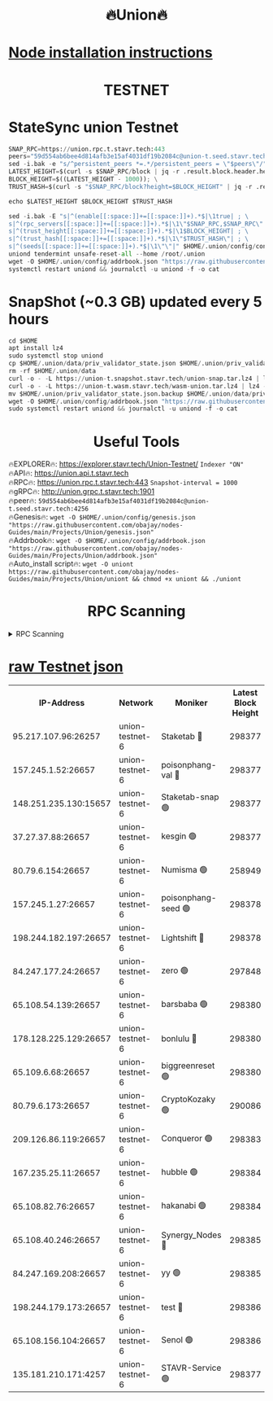 <h1 align="center"> 🔥Union🔥</h1>

[Node installation instructions](https://github.com/obajay/nodes-Guides/tree/main/Projects/Union)
=

<h1 align="center"> TESTNET</h1>

# StateSync union Testnet
```python
SNAP_RPC=https://union.rpc.t.stavr.tech:443
peers="59d554ab6bee4d814afb3e15af4031df19b2084c@union-t.seed.stavr.tech:4256"
sed -i.bak -e "s/^persistent_peers *=.*/persistent_peers = \"$peers\"/" $HOME/.union/config/config.toml
LATEST_HEIGHT=$(curl -s $SNAP_RPC/block | jq -r .result.block.header.height); \
BLOCK_HEIGHT=$((LATEST_HEIGHT - 1000)); \
TRUST_HASH=$(curl -s "$SNAP_RPC/block?height=$BLOCK_HEIGHT" | jq -r .result.block_id.hash)

echo $LATEST_HEIGHT $BLOCK_HEIGHT $TRUST_HASH

sed -i.bak -E "s|^(enable[[:space:]]+=[[:space:]]+).*$|\1true| ; \
s|^(rpc_servers[[:space:]]+=[[:space:]]+).*$|\1\"$SNAP_RPC,$SNAP_RPC\"| ; \
s|^(trust_height[[:space:]]+=[[:space:]]+).*$|\1$BLOCK_HEIGHT| ; \
s|^(trust_hash[[:space:]]+=[[:space:]]+).*$|\1\"$TRUST_HASH\"| ; \
s|^(seeds[[:space:]]+=[[:space:]]+).*$|\1\"\"|" $HOME/.union/config/config.toml
uniond tendermint unsafe-reset-all --home /root/.union
wget -O $HOME/.union/config/addrbook.json "https://raw.githubusercontent.com/obajay/nodes-Guides/main/Projects/Union/addrbook.json"
systemctl restart uniond && journalctl -u uniond -f -o cat
```
# SnapShot (~0.3 GB) updated every 5 hours
```python
cd $HOME
apt install lz4
sudo systemctl stop uniond
cp $HOME/.union/data/priv_validator_state.json $HOME/.union/priv_validator_state.json.backup
rm -rf $HOME/.union/data
curl -o - -L https://union-t.snapshot.stavr.tech/union-snap.tar.lz4 | lz4 -c -d - | tar -x -C $HOME/.union --strip-components 2
curl -o - -L https://union-t.wasm.stavr.tech/wasm-union.tar.lz4 | lz4 -c -d - | tar -x -C $HOME/.union --strip-components 2
mv $HOME/.union/priv_validator_state.json.backup $HOME/.union/data/priv_validator_state.json
wget -O $HOME/.union/config/addrbook.json "https://raw.githubusercontent.com/obajay/nodes-Guides/main/Projects/Union/addrbook.json"
sudo systemctl restart uniond && journalctl -u uniond -f -o cat
```
 <h1 align="center"> Useful Tools</h1>
 
🔥EXPLORER🔥: https://explorer.stavr.tech/Union-Testnet/        `Indexer "ON"` \
🔥API🔥:      https://union.api.t.stavr.tech \
🔥RPC🔥:      https://union.rpc.t.stavr.tech:443              `Snapshot-interval = 1000` \
🔥gRPC🔥:     http://union.grpc.t.stavr.tech:1901 \
🔥peer🔥:     `59d554ab6bee4d814afb3e15af4031df19b2084c@union-t.seed.stavr.tech:4256` \
🔥Genesis🔥:     `wget -O $HOME/.union/config/genesis.json "https://raw.githubusercontent.com/obajay/nodes-Guides/main/Projects/Union/genesis.json"` \
🔥Addrbook🔥: ```wget -O $HOME/.union/config/addrbook.json "https://raw.githubusercontent.com/obajay/nodes-Guides/main/Projects/Union/addrbook.json"``` \
🔥Auto_install script🔥:  `wget -O uniont https://raw.githubusercontent.com/obajay/nodes-Guides/main/Projects/Union/uniont && chmod +x uniont && ./uniont`

<h1 align="center"> RPC Scanning</h1>

<details>
<summary>RPC Scanning</summary>

<h2 align="center"> We scan nodes in real time every 4 hours. And we provide the final result of RPC endpoints.
We cannot influence the operation of these nodes in any way. </h2>


```python
If Voting Power is higher than 0 --> then the Node is a validator of the network and may be subject to attack and be a potential threat to the chain.
```
```python
We marked such validators with a red symbol
```

</details>

[raw Testnet json](https://rpc-check.uniont.stavr.tech/uniont/rpc-uniont-result.json)
=



<table><tr><th>IP-Address</th><th>Network</th><th>Moniker</th><th>Latest Block Height</th><th>Earliest Block Height</th><th>Catching Up</th><th>Tx Index</th><th>Voting Power</th><th>Scan Time</th></tr><tr><td>95.217.107.96:26257</td><td>union-testnet-6</td><td>Staketab 🔴</td><td>298377</td><td>1</td><td>False</td><td>on</td><td>1000002</td><td>2024-03-04T12:51:15.573094444UTC</td></tr><tr><td>157.245.1.52:26657</td><td>union-testnet-6</td><td>poisonphang-val 🔴</td><td>298377</td><td>1</td><td>False</td><td>on</td><td>1000000</td><td>2024-03-04T12:51:16.226865876UTC</td></tr><tr><td>148.251.235.130:15657</td><td>union-testnet-6</td><td>Staketab-snap 🟢</td><td>298377</td><td>1</td><td>False</td><td>on</td><td>0</td><td>2024-03-04T12:51:16.837115525UTC</td></tr><tr><td>37.27.37.88:26657</td><td>union-testnet-6</td><td>kesgin 🟢</td><td>298377</td><td>1</td><td>False</td><td>on</td><td>0</td><td>2024-03-04T12:51:17.196006369UTC</td></tr><tr><td>80.79.6.154:26657</td><td>union-testnet-6</td><td>Numisma 🟢</td><td>258949</td><td>1</td><td>False</td><td>on</td><td>0</td><td>2024-03-04T12:51:21.971113546UTC</td></tr><tr><td>157.245.1.27:26657</td><td>union-testnet-6</td><td>poisonphang-seed 🟢</td><td>298378</td><td>1</td><td>False</td><td>on</td><td>0</td><td>2024-03-04T12:51:22.608653356UTC</td></tr><tr><td>198.244.182.197:26657</td><td>union-testnet-6</td><td>Lightshift 🔴</td><td>298378</td><td>1</td><td>False</td><td>on</td><td>1000000</td><td>2024-03-04T12:51:24.968606325UTC</td></tr><tr><td>84.247.177.24:26657</td><td>union-testnet-6</td><td>zero 🟢</td><td>297848</td><td>1</td><td>False</td><td>on</td><td>0</td><td>2024-03-04T12:51:34.021990684UTC</td></tr><tr><td>65.108.54.139:26657</td><td>union-testnet-6</td><td>barsbaba 🟢</td><td>298380</td><td>1</td><td>False</td><td>on</td><td>0</td><td>2024-03-04T12:51:38.444352633UTC</td></tr><tr><td>178.128.225.129:26657</td><td>union-testnet-6</td><td>bonlulu 🔴</td><td>298380</td><td>1</td><td>False</td><td>on</td><td>1000000</td><td>2024-03-04T12:51:39.119708918UTC</td></tr><tr><td>65.109.6.68:26657</td><td>union-testnet-6</td><td>biggreenreset 🟢</td><td>298380</td><td>1</td><td>False</td><td>on</td><td>0</td><td>2024-03-04T12:51:39.468784974UTC</td></tr><tr><td>80.79.6.173:26657</td><td>union-testnet-6</td><td>CryptoKozaky 🟢</td><td>290086</td><td>1</td><td>False</td><td>on</td><td>0</td><td>2024-03-04T12:51:41.966577525UTC</td></tr><tr><td>209.126.86.119:26657</td><td>union-testnet-6</td><td>Conqueror 🟢</td><td>298383</td><td>1</td><td>False</td><td>on</td><td>0</td><td>2024-03-04T12:52:01.000575434UTC</td></tr><tr><td>167.235.25.11:26657</td><td>union-testnet-6</td><td>hubble 🟢</td><td>298384</td><td>1</td><td>False</td><td>on</td><td>0</td><td>2024-03-04T12:52:07.433061819UTC</td></tr><tr><td>65.108.82.76:26657</td><td>union-testnet-6</td><td>hakanabi 🟢</td><td>298384</td><td>1</td><td>False</td><td>on</td><td>0</td><td>2024-03-04T12:52:07.806949922UTC</td></tr><tr><td>65.108.40.246:26657</td><td>union-testnet-6</td><td>Synergy_Nodes 🔴</td><td>298385</td><td>1</td><td>False</td><td>on</td><td>1000001</td><td>2024-03-04T12:52:14.321735229UTC</td></tr><tr><td>84.247.169.208:26657</td><td>union-testnet-6</td><td>yy 🟢</td><td>298385</td><td>1</td><td>False</td><td>on</td><td>0</td><td>2024-03-04T12:52:14.833470786UTC</td></tr><tr><td>198.244.179.173:26657</td><td>union-testnet-6</td><td>test 🔴</td><td>298386</td><td>1</td><td>False</td><td>on</td><td>1</td><td>2024-03-04T12:52:17.171949415UTC</td></tr><tr><td>65.108.156.104:26657</td><td>union-testnet-6</td><td>Senol 🟢</td><td>298386</td><td>1</td><td>False</td><td>on</td><td>0</td><td>2024-03-04T12:52:17.521343704UTC</td></tr><tr><td>135.181.210.171:4257</td><td>union-testnet-6</td><td>STAVR-Service 🟢</td><td>298377</td><td>297001</td><td>False</td><td>on</td><td>0</td><td>2024-03-04T12:51:16.550775183UTC</td></tr></table>
